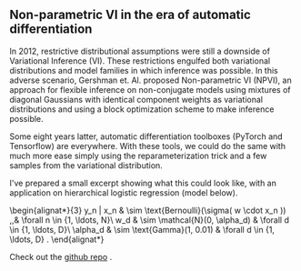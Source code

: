 ## Non-parametric VI in the era of automatic differentiation

In 2012, restrictive distributional assumptions were still a downside of Variational Inference (VI). These restrictions engulfed both variational distributions and model families in which inference was possible. In this adverse scenario, Gershman et. Al. proposed Non-parametric VI (NPVI), an approach for flexible inference on non-conjugate models using mixtures of diagonal Gaussians with identical component weights as variational distributions and using a block optimization scheme to make inference possible.

Some eight years latter, automatic differentiation toolboxes (PyTorch and Tensorflow) are everywhere. 
With these tools, we could do the same with much more ease simply using the reparameterization trick and a few samples from the variational distribution.  

I've prepared a small excerpt  showing what this could look like, with an application on hierarchical logistic regression (model below).

\begin{alignat*}{3}
    y_n | x_n & \sim \text{Bernoulli}(\sigma( w \cdot x_n )) \,\,& \forall n \in \{1, \ldots, N\}\\
    w_d & \sim \mathcal{N}(0, \alpha_d) &  \forall d \in \{1, \ldots, D\}\\
    \alpha_d & \sim \text{Gamma}(1, 0.01) &  \forall d \in \{1, \ldots, D\} .
\end{alignat*}

Check out the [github repo](https://github.com/weakly-informative/NPVI) .
